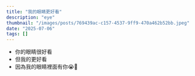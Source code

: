 ```yaml
---
title: "我的眼睛更好看"
description: "eye"
thumbnail: "/images/posts/769439ac-c157-4537-9ff9-470a462b52bb.jpeg"
date: "2025-07-06"
tags: []
---
```

- 你的眼睛很好看
- 但我的更好看
- 因為我的眼睛裡面有你😭🫵
